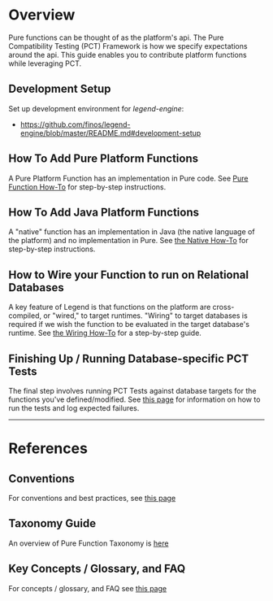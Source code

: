 # Overview
Pure functions can be thought of as the platform's api. The Pure Compatibility Testing (PCT) Framework is how
we specify expectations around the api. This guide enables you to contribute platform functions while leveraging PCT.

## Development Setup
Set up development environment for *legend-engine*:
- https://github.com/finos/legend-engine/blob/master/README.md#development-setup

## How To Add Pure Platform Functions
A Pure Platform Function has an implementation in Pure code. See [Pure Function How-To](purefunction-howto.md) for step-by-step instructions.

## How To Add Java Platform Functions
A "native" function has an implementation in Java (the native language of the platform) and no implementation in Pure. See [the Native How-To](native-howto.md) for step-by-step instructions.

## How to Wire your Function to run on Relational Databases
A key feature of Legend is that functions on the platform are cross-compiled, or "wired," to target runtimes. "Wiring" to target databases is required if we wish the function to be evaluated in the target database's runtime. See [the Wiring How-To](wiring-howto.md) for a step-by-step guide.

## Finishing Up / Running Database-specific PCT Tests
The final step involves running PCT Tests against database targets for the functions you've defined/modified. See [this page](expected-failures-howto.md) for information on how
to run the tests and log expected failures.

-------------
# References
## Conventions
For conventions and best practices, see [this page](conventions.md)

## Taxonomy Guide
An overview of Pure Function Taxonomy is [here](taxonomy.md)

## Key Concepts / Glossary, and FAQ
For concepts / glossary, and FAQ see [this page](concepts-glossary.md)
